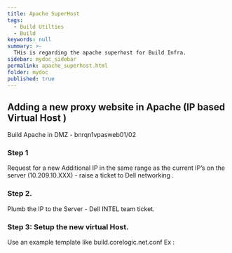 ```yaml
---
title: Apache SuperHost
tags:
  - Build Utilties 
  - Build
keywords: null
summary: >-
  THis is regarding the apache superhost for Build Infra.
sidebar: mydoc_sidebar
permalink: apache_superhost.html
folder: mydoc
published: true
---
```


## Adding a new proxy website in Apache  (IP based Virtual Host )

Build Apache in DMZ -  bnrqn1vpasweb01/02  

### Step 1

Request for a new Additional IP in the same range as the current IP’s on the server (10.209.10.XXX)  - raise a ticket  to  Dell networking .

### Step 2.

Plumb the IP to the Server - Dell INTEL team ticket.

### Step 3: Setup the new virtual Host.

Use an example template like build.corelogic.net.conf
Ex :

